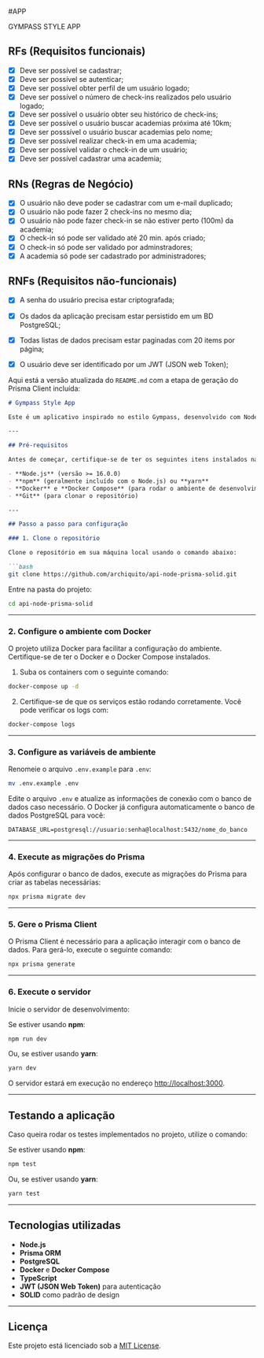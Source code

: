 #APP

GYMPASS STYLE APP

## RFs (Requisitos funcionais)

- [x] Deve ser possível se cadastrar;
- [x] Deve ser possível se autenticar;
- [x] Deve ser possível obter perfil de um usuário logado;
- [x] Deve ser possível o número de check-ins realizados pelo usuário logado;
- [x] Deve ser possível o usuário obter seu histórico de check-ins;
- [x] Deve ser possível o usuário buscar academias próxima até 10km;
- [x] Deve ser posssível o usuário buscar academias pelo nome;
- [x] Deve ser possível realizar check-in em uma academia;
- [x] Deve ser possível validar o check-in de um usuário;
- [x] Deve ser possível cadastrar uma academia;

## RNs (Regras de Negócio)

- [x] O usuário não deve poder se cadastrar com um e-mail duplicado;
- [x] O usuário não pode fazer 2 check-ins no mesmo dia;
- [x] O usuário não pode fazer check-in se não estiver perto (100m) da academia;
- [x] O check-in só pode ser validado até 20 min. após criado;
- [x] O check-in só pode ser validado por adminstradores;
- [x] A academia só pode ser cadastrado por administradores;

## RNFs (Requisitos não-funcionais)

- [x] A senha do usuário precisa estar criptografada;
- [x] Os dados da aplicação precisam estar persistido em um BD PostgreSQL;
- [x] Todas listas de dados precisam estar paginadas com 20 items por página;
- [x] O usuário deve ser identificado por um JWT (JSON web Token);


Aqui está a versão atualizada do `README.md` com a etapa de geração do Prisma Client incluída:

```markdown
# Gympass Style App

Este é um aplicativo inspirado no estilo Gympass, desenvolvido com Node.js, Prisma e o modelo de design SOLID. Abaixo estão as instruções para configurar e executar o projeto na sua máquina local.

---

## Pré-requisitos

Antes de começar, certifique-se de ter os seguintes itens instalados na sua máquina:

- **Node.js** (versão >= 16.0.0)
- **npm** (geralmente incluído com o Node.js) ou **yarn**
- **Docker** e **Docker Compose** (para rodar o ambiente de desenvolvimento)
- **Git** (para clonar o repositório)

---

## Passo a passo para configuração

### 1. Clone o repositório

Clone o repositório em sua máquina local usando o comando abaixo:

```bash
git clone https://github.com/archiquito/api-node-prisma-solid.git
```

Entre na pasta do projeto:

```bash
cd api-node-prisma-solid
```

---

### 2. Configure o ambiente com Docker

O projeto utiliza Docker para facilitar a configuração do ambiente. Certifique-se de ter o Docker e o Docker Compose instalados.

1. Suba os containers com o seguinte comando:

```bash
docker-compose up -d
```

2. Certifique-se de que os serviços estão rodando corretamente. Você pode verificar os logs com:

```bash
docker-compose logs
```

---

### 3. Configure as variáveis de ambiente

Renomeie o arquivo `.env.example` para `.env`:

```bash
mv .env.example .env
```

Edite o arquivo `.env` e atualize as informações de conexão com o banco de dados caso necessário. O Docker já configura automaticamente o banco de dados PostgreSQL para você:

```env
DATABASE_URL=postgresql://usuario:senha@localhost:5432/nome_do_banco
```

---

### 4. Execute as migrações do Prisma

Após configurar o banco de dados, execute as migrações do Prisma para criar as tabelas necessárias:

```bash
npx prisma migrate dev
```

---

### 5. Gere o Prisma Client

O Prisma Client é necessário para a aplicação interagir com o banco de dados. Para gerá-lo, execute o seguinte comando:

```bash
npx prisma generate
```

---

### 6. Execute o servidor

Inicie o servidor de desenvolvimento:

Se estiver usando **npm**:

```bash
npm run dev
```

Ou, se estiver usando **yarn**:

```bash
yarn dev
```

O servidor estará em execução no endereço [http://localhost:3000](http://localhost:3000).

---

## Testando a aplicação

Caso queira rodar os testes implementados no projeto, utilize o comando:

Se estiver usando **npm**:

```bash
npm test
```

Ou, se estiver usando **yarn**:

```bash
yarn test
```

---

## Tecnologias utilizadas

- **Node.js**
- **Prisma ORM**
- **PostgreSQL**
- **Docker** e **Docker Compose**
- **TypeScript**
- **JWT (JSON Web Token)** para autenticação
- **SOLID** como padrão de design

---

## Licença

Este projeto está licenciado sob a [MIT License](LICENSE).

```
